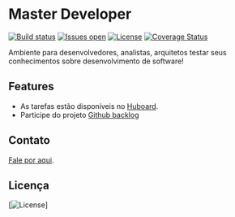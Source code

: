 # Master Developer

[![Build status](https://ci.appveyor.com/api/projects/status/ugndnufhvf4524ge?svg=true)](https://ci.appveyor.com/project/masterdeveloper1000/masterdeveloper) [![Issues open](https://img.shields.io/github/issues-raw/masterdeveloper1000/masterdeveloper.svg)](https://huboard.com/masterdeveloper1000/masterdeveloper/) [![License](https://img.shields.io/github/license/masterdeveloper1000/masterdeveloper.svg)](https://github.com/masterdeveloper1000/masterdeveloper/blob/master/LICENSE) [![Coverage Status](https://coveralls.io/repos/github/masterdeveloper1000/masterdeveloper/badge.svg?branch=master)](https://coveralls.io/github/masterdeveloper1000/masterdeveloper?branch=master)


Ambiente para desenvolvedores, analistas, arquitetos testar seus conhecimentos sobre desenvolvimento de software!
    
## Features

* As tarefas estão disponíveis no [Huboard](https://huboard.com/masterdeveloper1000/masterdeveloper).
* Participe do projeto [Github backlog](https://github.com/masterdeveloper1000/masterdeveloper/issues)

## Contato

 [Fale por aqui](https://masterdeveloper1000.github.io/).
 
 
 ## Licença
 
 [![License](https://img.shields.io/github/license/masterdeveloper1000/masterdeveloper.svg)]
 

